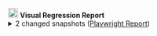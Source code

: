 <a href="https://kitbook.vercel.app/">
<img src="https://raw.githubusercontent.com/jacob-8/kitbook/b96f77da81309a6ccd06693beb0f06ba8fdc0a2b/packages/kitbook/static/kitbook.svg" height="20"></a> <b>Visual Regression Report</b>
<details><summary>2 changed snapshots (<a href="https://storage.googleapis.com/component-snapshots/kitbook-template/pr/30/playwright-report/index.html" target="_blank">Playwright Report</a>)</summary>

<div style="overflow-x: auto;">
  
| new | old | diff |
| - | - | - |
| routes/(app)/+page - Second-Mobile | | |
| ![actual-img](https://storage.googleapis.com/component-snapshots/kitbook-template/pr/30/test-results/kitbook-routes-app-page-Second-Mobile-chromium/routes/(app)/+page/Second-Mobile-actual.png) | ![expected-img](https://storage.googleapis.com/component-snapshots/kitbook-template/pr/30/test-results/kitbook-routes-app-page-Second-Mobile-chromium/routes/(app)/+page/Second-Mobile-expected.png) | ![diff-img](https://storage.googleapis.com/component-snapshots/kitbook-template/pr/30/test-results/kitbook-routes-app-page-Second-Mobile-chromium/routes/(app)/+page/Second-Mobile-diff.png) |
| routes/(app)/+page - Second-Tablet | | |
| ![actual-img](https://storage.googleapis.com/component-snapshots/kitbook-template/pr/30/test-results/kitbook-routes-app-page-Second-Tablet-chromium/routes/(app)/+page/Second-Tablet-actual.png) |  |  |
</div>

  </details>
